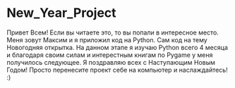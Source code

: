 # New_Year_Project
Привет Всем! Если вы читаете это, то вы попали в интересное место. Меня зовут Максим и я приложил код на Python. Сам код на тему Новогодняя открытка.
На данном этапе я изучаю Python всего 4 месяца и благодаря своим силам и интерестным книгам по Pygame у меня получилось следующее. Я поздравляю всех с Наступающим Новым Годом! 
Просто перенесите проект себе на компьютер и наслаждайтесь! :)
